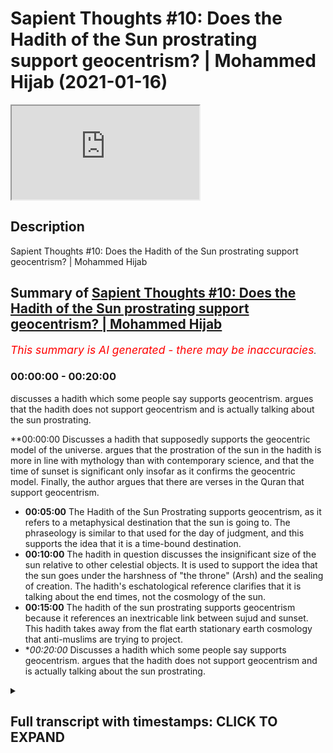 # Sapient Thoughts #10: Does the Hadith of the Sun prostrating support geocentrism? | Mohammed Hijab (2021-01-16)

<iframe loading='lazy' allow='autoplay' src='https://www.youtube.com/embed/IQXXeBnVjdo'></iframe>

## Description

Sapient Thoughts #10: Does the Hadith of the Sun prostrating support geocentrism? | Mohammed Hijab

## Summary of [Sapient Thoughts #10: Does the Hadith of the Sun prostrating support geocentrism? | Mohammed Hijab](https://www.youtube.com/watch?v=IQXXeBnVjdo)


*<span style="color:red; font-size:125%">This summary is AI generated - there may be inaccuracies</span>. [](/)*

### <a onclick="modifyYTiframeseektime('0')">00:00:00</a> - <a onclick="modifyYTiframeseektime('1200')">00:20:00</a>

 discusses a hadith which some people say supports geocentrism. argues that the hadith does not support geocentrism and is actually talking about the sun prostrating.

**<a onclick="modifyYTiframeseektime('0')">00:00:00</a> Discusses a hadith that supposedly supports the geocentric model of the universe. argues that the prostration of the sun in the hadith is more in line with mythology than with contemporary science, and that the time of sunset is significant only insofar as it confirms the geocentric model. Finally, the author argues that there are verses in the Quran that support geocentrism.
* **<a onclick="modifyYTiframeseektime('300')">00:05:00</a>** The Hadith of the Sun Prostrating supports geocentrism, as it refers to a metaphysical destination that the sun is going to. The phraseology is similar to that used for the day of judgment, and this supports the idea that it is a time-bound destination.
* **<a onclick="modifyYTiframeseektime('600')">00:10:00</a>** The hadith in question discusses the insignificant size of the sun relative to other celestial objects. It is used to support the idea that the sun goes under the harshness of "the throne" (Arsh) and the sealing of creation. The hadith's eschatological reference clarifies that it is talking about the end times, not the cosmology of the sun.
* **<a onclick="modifyYTiframeseektime('900')">00:15:00</a>** The hadith of the sun prostrating supports geocentrism because it references an inextricable link between sujud and sunset. This hadith takes away from the flat earth stationary earth cosmology that anti-muslims are trying to project.
* **<a onclick="modifyYTiframeseektime('1200')">00:20:00</a>* Discusses a hadith which some people say supports geocentrism. argues that the hadith does not support geocentrism and is actually talking about the sun prostrating.

<details><summary><h2>Full transcript with timestamps: CLICK TO EXPAND</h2></summary>

<a onclick="modifyYTiframeseektime('2')">0:00:02</a> [Music]  
<a onclick="modifyYTiframeseektime('16')">0:00:16</a> to another episode of sapient  
<a onclick="modifyYTiframeseektime('18')">0:00:18</a> thoughts where we discuss theo  
<a onclick="modifyYTiframeseektime('20')">0:00:20</a> philosophical issues  
<a onclick="modifyYTiframeseektime('21')">0:00:21</a> we tackle some of those arguments of the  
<a onclick="modifyYTiframeseektime('23')">0:00:23</a> detractors of islam  
<a onclick="modifyYTiframeseektime('25')">0:00:25</a> in addition to making positive arguments  
<a onclick="modifyYTiframeseektime('27')">0:00:27</a> for the veracity  
<a onclick="modifyYTiframeseektime('29')">0:00:29</a> of islam today in sha allah what we're  
<a onclick="modifyYTiframeseektime('31')">0:00:31</a> going to be doing is dealing with a very  
<a onclick="modifyYTiframeseektime('33')">0:00:33</a> prominent hadith that you'll find in  
<a onclick="modifyYTiframeseektime('35')">0:00:35</a> many of the  
<a onclick="modifyYTiframeseektime('36')">0:00:36</a> anti-islamic apologetics and  
<a onclick="modifyYTiframeseektime('39')">0:00:39</a> anti-islamic  
<a onclick="modifyYTiframeseektime('40')">0:00:40</a> websites of those individuals who are  
<a onclick="modifyYTiframeseektime('42')">0:00:42</a> trying  
<a onclick="modifyYTiframeseektime('43')">0:00:43</a> to attack the deen the religion of islam  
<a onclick="modifyYTiframeseektime('46')">0:00:46</a> so this is a famous hadith really a  
<a onclick="modifyYTiframeseektime('49')">0:00:49</a> cosmological hadith  
<a onclick="modifyYTiframeseektime('50')">0:00:50</a> which is mentioned by abu dharr  
<a onclick="modifyYTiframeseektime('52')">0:00:52</a> al-khafari and the contention  
<a onclick="modifyYTiframeseektime('53')">0:00:53</a> is that this hadith fully supports  
<a onclick="modifyYTiframeseektime('56')">0:00:56</a> without a shadow  
<a onclick="modifyYTiframeseektime('57')">0:00:57</a> of a doubt a geocentric model  
<a onclick="modifyYTiframeseektime('61')">0:01:01</a> and in fact some add to this and say it  
<a onclick="modifyYTiframeseektime('64')">0:01:04</a> shows that the quranic picture or that  
<a onclick="modifyYTiframeseektime('66')">0:01:06</a> the islamic cosmology  
<a onclick="modifyYTiframeseektime('68')">0:01:08</a> generally is that of not only a flat  
<a onclick="modifyYTiframeseektime('70')">0:01:10</a> earth which they've said and spoken  
<a onclick="modifyYTiframeseektime('72')">0:01:12</a> about and we have a separate video  
<a onclick="modifyYTiframeseektime('74')">0:01:14</a> on but one which is flat and stationary  
<a onclick="modifyYTiframeseektime('77')">0:01:17</a> and where in which the uh the sun is  
<a onclick="modifyYTiframeseektime('80')">0:01:20</a> going around  
<a onclick="modifyYTiframeseektime('81')">0:01:21</a> in a geocentric way and thus it's  
<a onclick="modifyYTiframeseektime('84')">0:01:24</a> confirming  
<a onclick="modifyYTiframeseektime('85')">0:01:25</a> the 7th century you know understanding  
<a onclick="modifyYTiframeseektime('88')">0:01:28</a> of cosmology and this is an evidence  
<a onclick="modifyYTiframeseektime('91')">0:01:31</a> that it's false so as i've mentioned the  
<a onclick="modifyYTiframeseektime('95')">0:01:35</a> discussion of flat earth versus round  
<a onclick="modifyYTiframeseektime('97')">0:01:37</a> earth is in a separate video  
<a onclick="modifyYTiframeseektime('98')">0:01:38</a> which you can find on this series so if  
<a onclick="modifyYTiframeseektime('100')">0:01:40</a> you want to see me talk about that  
<a onclick="modifyYTiframeseektime('103')">0:01:43</a> you can pause the video now watch that  
<a onclick="modifyYTiframeseektime('104')">0:01:44</a> video and come back  
<a onclick="modifyYTiframeseektime('106')">0:01:46</a> now in regards to this particular video  
<a onclick="modifyYTiframeseektime('109')">0:01:49</a> let's read the hadith in question and  
<a onclick="modifyYTiframeseektime('111')">0:01:51</a> move on  
<a onclick="modifyYTiframeseektime('112')">0:01:52</a> to what the specific contentions are so  
<a onclick="modifyYTiframeseektime('115')">0:01:55</a> the hadith  
<a onclick="modifyYTiframeseektime('116')">0:01:56</a> is narrated by abu dhabi may allah be  
<a onclick="modifyYTiframeseektime('119')">0:01:59</a> pleased with him  
<a onclick="modifyYTiframeseektime('120')">0:02:00</a> and he said that the prophet sallallahu  
<a onclick="modifyYTiframeseektime('121')">0:02:01</a> alaihi wasallam said  
<a onclick="modifyYTiframeseektime('124')">0:02:04</a> do you know where the sun set  
<a onclick="modifyYTiframeseektime('127')">0:02:07</a> do you know where it goes i said  
<a onclick="modifyYTiframeseektime('132')">0:02:12</a> allah and his messenger know best he  
<a onclick="modifyYTiframeseektime('134')">0:02:14</a> said it goes and prostrates beneath  
<a onclick="modifyYTiframeseektime('136')">0:02:16</a> the throne then it asks for permission  
<a onclick="modifyYTiframeseektime('139')">0:02:19</a> to rise  
<a onclick="modifyYTiframeseektime('140')">0:02:20</a> and permission is given to it soon it  
<a onclick="modifyYTiframeseektime('143')">0:02:23</a> will prostrate  
<a onclick="modifyYTiframeseektime('144')">0:02:24</a> and it will ask for permission to rise  
<a onclick="modifyYTiframeseektime('147')">0:02:27</a> but permission  
<a onclick="modifyYTiframeseektime('147')">0:02:27</a> will not be given to it it will be said  
<a onclick="modifyYTiframeseektime('151')">0:02:31</a> to it go back to where you came from  
<a onclick="modifyYTiframeseektime('154')">0:02:34</a> so it will arise from its place of  
<a onclick="modifyYTiframeseektime('157')">0:02:37</a> setting  
<a onclick="modifyYTiframeseektime('157')">0:02:37</a> and that is what allah may allah be  
<a onclick="modifyYTiframeseektime('159')">0:02:39</a> glorified may he be glorified  
<a onclick="modifyYTiframeseektime('161')">0:02:41</a> refers to in the verse and the son runs  
<a onclick="modifyYTiframeseektime('164')">0:02:44</a> on its fixed course for a term appointed  
<a onclick="modifyYTiframeseektime('168')">0:02:48</a> and that is a decree of the mighty the  
<a onclick="modifyYTiframeseektime('170')">0:02:50</a> all-knowing he's mentioning  
<a onclick="modifyYTiframeseektime('172')">0:02:52</a> uh the prophet muhammad mentioning an  
<a onclick="modifyYTiframeseektime('173')">0:02:53</a> ayah surah asi in chapter 36 verse  
<a onclick="modifyYTiframeseektime('176')">0:02:56</a> number 38  
<a onclick="modifyYTiframeseektime('179')">0:02:59</a> that the son runs on an or on a fixed  
<a onclick="modifyYTiframeseektime('182')">0:03:02</a> uh term decreed  
<a onclick="modifyYTiframeseektime('186')">0:03:06</a> so let's talk about what the contentions  
<a onclick="modifyYTiframeseektime('188')">0:03:08</a> are the contentions really you could say  
<a onclick="modifyYTiframeseektime('190')">0:03:10</a> are three in number three main  
<a onclick="modifyYTiframeseektime('192')">0:03:12</a> contentions  
<a onclick="modifyYTiframeseektime('193')">0:03:13</a> the first one relates to this  
<a onclick="modifyYTiframeseektime('194')">0:03:14</a> prostration of the sun what do we  
<a onclick="modifyYTiframeseektime('196')">0:03:16</a> understand  
<a onclick="modifyYTiframeseektime('197')">0:03:17</a> from this uh hadith when we talk about  
<a onclick="modifyYTiframeseektime('199')">0:03:19</a> the prostration of the sun  
<a onclick="modifyYTiframeseektime('201')">0:03:21</a> is it to be suggested that this is an  
<a onclick="modifyYTiframeseektime('203')">0:03:23</a> anthropomorphic or a personified picture  
<a onclick="modifyYTiframeseektime('205')">0:03:25</a> of the celestial  
<a onclick="modifyYTiframeseektime('206')">0:03:26</a> sphere that is the sun and isn't this  
<a onclick="modifyYTiframeseektime('209')">0:03:29</a> more in line with mythology  
<a onclick="modifyYTiframeseektime('211')">0:03:31</a> and ancient legend than it is with the  
<a onclick="modifyYTiframeseektime('213')">0:03:33</a> scientific contemporaneous reality that  
<a onclick="modifyYTiframeseektime('215')">0:03:35</a> we know  
<a onclick="modifyYTiframeseektime('216')">0:03:36</a> from examination and from uh  
<a onclick="modifyYTiframeseektime('220')">0:03:40</a> advances in science that's number one  
<a onclick="modifyYTiframeseektime('222')">0:03:42</a> the second thing is about  
<a onclick="modifyYTiframeseektime('223')">0:03:43</a> that the the going how could the sun be  
<a onclick="modifyYTiframeseektime('226')">0:03:46</a> going  
<a onclick="modifyYTiframeseektime('227')">0:03:47</a> uh underneath the throne and this shows  
<a onclick="modifyYTiframeseektime('230')">0:03:50</a> they say  
<a onclick="modifyYTiframeseektime('231')">0:03:51</a> the fact that the sun is going somewhere  
<a onclick="modifyYTiframeseektime('233')">0:03:53</a> in sunset  
<a onclick="modifyYTiframeseektime('234')">0:03:54</a> that it's confirming they say the  
<a onclick="modifyYTiframeseektime('237')">0:03:57</a> geocentric picture  
<a onclick="modifyYTiframeseektime('239')">0:03:59</a> thirdly they say the time of sunset so  
<a onclick="modifyYTiframeseektime('242')">0:04:02</a> why is it that the time of sunset is in  
<a onclick="modifyYTiframeseektime('244')">0:04:04</a> any way significant  
<a onclick="modifyYTiframeseektime('245')">0:04:05</a> knowing that sunset is at different  
<a onclick="modifyYTiframeseektime('247')">0:04:07</a> times at different points of the round  
<a onclick="modifyYTiframeseektime('248')">0:04:08</a> earth  
<a onclick="modifyYTiframeseektime('250')">0:04:10</a> i know there may be some flat earth is  
<a onclick="modifyYTiframeseektime('252')">0:04:12</a> listening to this  
<a onclick="modifyYTiframeseektime('253')">0:04:13</a> and as i've said there's a video for you  
<a onclick="modifyYTiframeseektime('255')">0:04:15</a> guys or for other people  
<a onclick="modifyYTiframeseektime('257')">0:04:17</a> uh about the flowers so that's these are  
<a onclick="modifyYTiframeseektime('259')">0:04:19</a> the three main contentions  
<a onclick="modifyYTiframeseektime('261')">0:04:21</a> so let's deal with them one by one and  
<a onclick="modifyYTiframeseektime('264')">0:04:24</a> in terms of verses of the quran  
<a onclick="modifyYTiframeseektime('266')">0:04:26</a> we'll be discussing those verses  
<a onclick="modifyYTiframeseektime('269')">0:04:29</a> of the quran which people try to use to  
<a onclick="modifyYTiframeseektime('271')">0:04:31</a> refer to geocentrism  
<a onclick="modifyYTiframeseektime('273')">0:04:33</a> in an entirely different video so the  
<a onclick="modifyYTiframeseektime('275')">0:04:35</a> first issue that people have  
<a onclick="modifyYTiframeseektime('276')">0:04:36</a> is in relation to prostration they say  
<a onclick="modifyYTiframeseektime('279')">0:04:39</a> what is this prostration  
<a onclick="modifyYTiframeseektime('289')">0:04:49</a> that everything in the heavens and the  
<a onclick="modifyYTiframeseektime('291')">0:04:51</a> earth  
<a onclick="modifyYTiframeseektime('293')">0:04:53</a> you know glorifies allah and nothing  
<a onclick="modifyYTiframeseektime('297')">0:04:57</a> in the heavens and the earth does  
<a onclick="modifyYTiframeseektime('298')">0:04:58</a> anything but glorify  
<a onclick="modifyYTiframeseektime('300')">0:05:00</a> allah but you do not understand the way  
<a onclick="modifyYTiframeseektime('303')">0:05:03</a> in which  
<a onclick="modifyYTiframeseektime('304')">0:05:04</a> that takes place so this verse shows  
<a onclick="modifyYTiframeseektime('307')">0:05:07</a> that the celestial bodies the inanimate  
<a onclick="modifyYTiframeseektime('310')">0:05:10</a> objects all of those things  
<a onclick="modifyYTiframeseektime('312')">0:05:12</a> in the world whether living or not has a  
<a onclick="modifyYTiframeseektime('315')">0:05:15</a> means  
<a onclick="modifyYTiframeseektime('316')">0:05:16</a> of glorifying allah and this is actually  
<a onclick="modifyYTiframeseektime('319')">0:05:19</a> in the realm  
<a onclick="modifyYTiframeseektime('320')">0:05:20</a> of the metaphysical so science does not  
<a onclick="modifyYTiframeseektime('323')">0:05:23</a> tap  
<a onclick="modifyYTiframeseektime('323')">0:05:23</a> into this and it has nothing to do with  
<a onclick="modifyYTiframeseektime('326')">0:05:26</a> science  
<a onclick="modifyYTiframeseektime('326')">0:05:26</a> in fact the quran explicitly says  
<a onclick="modifyYTiframeseektime('329')">0:05:29</a> let's be hap in other words  
<a onclick="modifyYTiframeseektime('333')">0:05:33</a> the sun and the moon and or the universe  
<a onclick="modifyYTiframeseektime('337')">0:05:37</a> it has a way of glorifying allah  
<a onclick="modifyYTiframeseektime('339')">0:05:39</a> subhanahu wa ta'ala  
<a onclick="modifyYTiframeseektime('341')">0:05:41</a> which is distinctly different distinctly  
<a onclick="modifyYTiframeseektime('344')">0:05:44</a> different from the way in which we do so  
<a onclick="modifyYTiframeseektime('346')">0:05:46</a> so to try and impose an  
<a onclick="modifyYTiframeseektime('348')">0:05:48</a> anthropomorphized or a personified  
<a onclick="modifyYTiframeseektime('350')">0:05:50</a> understanding on the celestial spheres  
<a onclick="modifyYTiframeseektime('353')">0:05:53</a> or the inanimate objects  
<a onclick="modifyYTiframeseektime('355')">0:05:55</a> is nothing but going against the quran  
<a onclick="modifyYTiframeseektime('358')">0:05:58</a> and a misunderstanding of the entirety  
<a onclick="modifyYTiframeseektime('360')">0:06:00</a> of the quran  
<a onclick="modifyYTiframeseektime('360')">0:06:00</a> so the prostration is not a prostration  
<a onclick="modifyYTiframeseektime('363')">0:06:03</a> like  
<a onclick="modifyYTiframeseektime('364')">0:06:04</a> you know where you put your head on the  
<a onclick="modifyYTiframeseektime('365')">0:06:05</a> floor or the fact that prostration  
<a onclick="modifyYTiframeseektime('367')">0:06:07</a> requires  
<a onclick="modifyYTiframeseektime('368')">0:06:08</a> stationary action from the human actor  
<a onclick="modifyYTiframeseektime('371')">0:06:11</a> in fact  
<a onclick="modifyYTiframeseektime('372')">0:06:12</a> with different uh species different  
<a onclick="modifyYTiframeseektime('375')">0:06:15</a> animals different inanimate objects  
<a onclick="modifyYTiframeseektime('377')">0:06:17</a> different spheres  
<a onclick="modifyYTiframeseektime('378')">0:06:18</a> the the prostration does not in any way  
<a onclick="modifyYTiframeseektime('380')">0:06:20</a> need to be correlated  
<a onclick="modifyYTiframeseektime('382')">0:06:22</a> with such human prostration it's not  
<a onclick="modifyYTiframeseektime('384')">0:06:24</a> like the sun is growing  
<a onclick="modifyYTiframeseektime('385')">0:06:25</a> arms and a forehead and is throwing  
<a onclick="modifyYTiframeseektime('387')">0:06:27</a> itself on the floor  
<a onclick="modifyYTiframeseektime('389')">0:06:29</a> this is not the understanding in fact  
<a onclick="modifyYTiframeseektime('390')">0:06:30</a> the quran refutes this understanding  
<a onclick="modifyYTiframeseektime('392')">0:06:32</a> very categorically  
<a onclick="modifyYTiframeseektime('394')">0:06:34</a> so this very literary it's not even  
<a onclick="modifyYTiframeseektime('397')">0:06:37</a> literal it's a literalistic reading  
<a onclick="modifyYTiframeseektime('399')">0:06:39</a> of the quran the hadith is is is the  
<a onclick="modifyYTiframeseektime('402')">0:06:42</a> first point  
<a onclick="modifyYTiframeseektime('403')">0:06:43</a> is the first point of confusion for  
<a onclick="modifyYTiframeseektime('405')">0:06:45</a> those individuals who try and ask about  
<a onclick="modifyYTiframeseektime('407')">0:06:47</a> the prostration  
<a onclick="modifyYTiframeseektime('408')">0:06:48</a> so clearly here the prostration is  
<a onclick="modifyYTiframeseektime('410')">0:06:50</a> referring to something which is  
<a onclick="modifyYTiframeseektime('412')">0:06:52</a> metaphysical and untappable by the  
<a onclick="modifyYTiframeseektime('414')">0:06:54</a> scientific method  
<a onclick="modifyYTiframeseektime('415')">0:06:55</a> and one can say that you know the  
<a onclick="modifyYTiframeseektime('417')">0:06:57</a> prostration not just the prostration  
<a onclick="modifyYTiframeseektime('420')">0:07:00</a> but the submission of the sun  
<a onclick="modifyYTiframeseektime('423')">0:07:03</a> the islam and the sujood of the sun  
<a onclick="modifyYTiframeseektime('426')">0:07:06</a> is expected since allah subhanahu wa  
<a onclick="modifyYTiframeseektime('429')">0:07:09</a> ta'ala  
<a onclick="modifyYTiframeseektime('429')">0:07:09</a> talks about that the heavens and the  
<a onclick="modifyYTiframeseektime('432')">0:07:12</a> earth will obey  
<a onclick="modifyYTiframeseektime('434')">0:07:14</a> allah  
<a onclick="modifyYTiframeseektime('436')">0:07:16</a> willingly or unwillingly in other words  
<a onclick="modifyYTiframeseektime('438')">0:07:18</a> they're obeying the laws of allah  
<a onclick="modifyYTiframeseektime('440')">0:07:20</a> subhanahu wa'ta'ala  
<a onclick="modifyYTiframeseektime('441')">0:07:21</a> now some individuals will say so why  
<a onclick="modifyYTiframeseektime('444')">0:07:24</a> does the hadith say that the prophet  
<a onclick="modifyYTiframeseektime('446')">0:07:26</a> muhammad sallam is saying that the sun  
<a onclick="modifyYTiframeseektime('448')">0:07:28</a> is going somewhere or to an appointed  
<a onclick="modifyYTiframeseektime('452')">0:07:32</a> destination in the first place  
<a onclick="modifyYTiframeseektime('454')">0:07:34</a> now i want you guys to to understand in  
<a onclick="modifyYTiframeseektime('457')">0:07:37</a> the arabic language there's two things  
<a onclick="modifyYTiframeseektime('458')">0:07:38</a> something called  
<a onclick="modifyYTiframeseektime('459')">0:07:39</a> zaman and that basically  
<a onclick="modifyYTiframeseektime('463')">0:07:43</a> when you're referring to destinations  
<a onclick="modifyYTiframeseektime('465')">0:07:45</a> there are two types of destination  
<a onclick="modifyYTiframeseektime('467')">0:07:47</a> time-bound ones and place-bound  
<a onclick="modifyYTiframeseektime('470')">0:07:50</a> ones as we'll come to know with this  
<a onclick="modifyYTiframeseektime('473')">0:07:53</a> particular hadith and the area in which  
<a onclick="modifyYTiframeseektime('476')">0:07:56</a> links with this particular which the  
<a onclick="modifyYTiframeseektime('478')">0:07:58</a> prophet sallah mentioned itself  
<a onclick="modifyYTiframeseektime('481')">0:08:01</a> the son we know from tafsir  
<a onclick="modifyYTiframeseektime('484')">0:08:04</a> is going towards the day of judgment  
<a onclick="modifyYTiframeseektime('488')">0:08:08</a> and this is the tafseer of chapter 36  
<a onclick="modifyYTiframeseektime('490')">0:08:10</a> number 38 where it says  
<a onclick="modifyYTiframeseektime('494')">0:08:14</a> that the sun is running to a destination  
<a onclick="modifyYTiframeseektime('498')">0:08:18</a> what destination is it is a time-bound  
<a onclick="modifyYTiframeseektime('500')">0:08:20</a> destination or is it a place-bound  
<a onclick="modifyYTiframeseektime('501')">0:08:21</a> destination  
<a onclick="modifyYTiframeseektime('502')">0:08:22</a> so the exegetes of islam the medieval  
<a onclick="modifyYTiframeseektime('504')">0:08:24</a> exegetes are talking about the end of  
<a onclick="modifyYTiframeseektime('507')">0:08:27</a> day so this is  
<a onclick="modifyYTiframeseektime('508')">0:08:28</a> eschatological in nature it's not  
<a onclick="modifyYTiframeseektime('510')">0:08:30</a> talking about a particular place where  
<a onclick="modifyYTiframeseektime('512')">0:08:32</a> in which this is going  
<a onclick="modifyYTiframeseektime('514')">0:08:34</a> uh whether this those who espouse the  
<a onclick="modifyYTiframeseektime('516')">0:08:36</a> scientific miracles narrative says the  
<a onclick="modifyYTiframeseektime('518')">0:08:38</a> solar apex  
<a onclick="modifyYTiframeseektime('519')">0:08:39</a> and those who want to talk about the uh  
<a onclick="modifyYTiframeseektime('522')">0:08:42</a> you know the  
<a onclick="modifyYTiframeseektime('523')">0:08:43</a> the scientific errors narrative are  
<a onclick="modifyYTiframeseektime('524')">0:08:44</a> going to say is beneath the earth  
<a onclick="modifyYTiframeseektime('526')">0:08:46</a> both of which are not indicated by the  
<a onclick="modifyYTiframeseektime('528')">0:08:48</a> primary text and what's the evidence of  
<a onclick="modifyYTiframeseektime('530')">0:08:50</a> this  
<a onclick="modifyYTiframeseektime('531')">0:08:51</a> the evidence of this is the exact  
<a onclick="modifyYTiframeseektime('532')">0:08:52</a> phraseology the exact terminology  
<a onclick="modifyYTiframeseektime('535')">0:08:55</a> of the of the hab of going is mentioned  
<a onclick="modifyYTiframeseektime('538')">0:08:58</a> in the quran where is it mentioned is  
<a onclick="modifyYTiframeseektime('540')">0:09:00</a> mentioned in chapter 37  
<a onclick="modifyYTiframeseektime('542')">0:09:02</a> and verse number 99 well well where the  
<a onclick="modifyYTiframeseektime('544')">0:09:04</a> allah  
<a onclick="modifyYTiframeseektime('545')">0:09:05</a> narrates that ibrahim is saying  
<a onclick="modifyYTiframeseektime('551')">0:09:11</a> i am going to allah and he will guide me  
<a onclick="modifyYTiframeseektime('555')">0:09:15</a> the same  
<a onclick="modifyYTiframeseektime('556')">0:09:16</a> exact phraseology  
<a onclick="modifyYTiframeseektime('560')">0:09:20</a> i am going now what does this mean does  
<a onclick="modifyYTiframeseektime('563')">0:09:23</a> that mean that  
<a onclick="modifyYTiframeseektime('564')">0:09:24</a> somehow abraham is doing an israel  
<a onclick="modifyYTiframeseektime('567')">0:09:27</a> maharaja you know of his own no it  
<a onclick="modifyYTiframeseektime('569')">0:09:29</a> doesn't mean that it means  
<a onclick="modifyYTiframeseektime('571')">0:09:31</a> as qatar says that this is in many ways  
<a onclick="modifyYTiframeseektime('573')">0:09:33</a> a figurative  
<a onclick="modifyYTiframeseektime('575')">0:09:35</a> kind of going or if you don't want to  
<a onclick="modifyYTiframeseektime('577')">0:09:37</a> say it's a figurative kind of going  
<a onclick="modifyYTiframeseektime('579')">0:09:39</a> uh or something which is metaphoric then  
<a onclick="modifyYTiframeseektime('581')">0:09:41</a> you could say he is going with his  
<a onclick="modifyYTiframeseektime('583')">0:09:43</a> as pattada says who's part of the self  
<a onclick="modifyYTiframeseektime('585')">0:09:45</a> of the predecessors  
<a onclick="modifyYTiframeseektime('587')">0:09:47</a> he says this means that ibrahim is going  
<a onclick="modifyYTiframeseektime('590')">0:09:50</a> with his hammel  
<a onclick="modifyYTiframeseektime('591')">0:09:51</a> with his knee with his kalb with his  
<a onclick="modifyYTiframeseektime('593')">0:09:53</a> knee meaning with his intentions with  
<a onclick="modifyYTiframeseektime('594')">0:09:54</a> his khal meaning with his heart meaning  
<a onclick="modifyYTiframeseektime('596')">0:09:56</a> this the hab or this going it's not  
<a onclick="modifyYTiframeseektime('599')">0:09:59</a> talking about  
<a onclick="modifyYTiframeseektime('600')">0:10:00</a> a place bound going now bear that in  
<a onclick="modifyYTiframeseektime('603')">0:10:03</a> mind  
<a onclick="modifyYTiframeseektime('604')">0:10:04</a> because there's another hadith which is  
<a onclick="modifyYTiframeseektime('605')">0:10:05</a> extremely important  
<a onclick="modifyYTiframeseektime('607')">0:10:07</a> maybe ironically but definitely  
<a onclick="modifyYTiframeseektime('608')">0:10:08</a> interestingly narrated also by abu dhabi  
<a onclick="modifyYTiframeseektime('612')">0:10:12</a> i'll tell you why this is important he  
<a onclick="modifyYTiframeseektime('614')">0:10:14</a> says that the prophet muhammad said  
<a onclick="modifyYTiframeseektime('616')">0:10:16</a> the seven heavens and the seventh earth  
<a onclick="modifyYTiframeseektime('618')">0:10:18</a> in comparison to the corsi is nothing  
<a onclick="modifyYTiframeseektime('620')">0:10:20</a> but  
<a onclick="modifyYTiframeseektime('621')">0:10:21</a> a ring thrown in the desert and  
<a onclick="modifyYTiframeseektime('624')">0:10:24</a> certainly the hugeness of the hajj over  
<a onclick="modifyYTiframeseektime('625')">0:10:25</a> the course is like the desert over that  
<a onclick="modifyYTiframeseektime('627')">0:10:27</a> ring allahu akbar  
<a onclick="modifyYTiframeseektime('629')">0:10:29</a> allah the magnitude  
<a onclick="modifyYTiframeseektime('633')">0:10:33</a> of the hulk of the creation of allah  
<a onclick="modifyYTiframeseektime('635')">0:10:35</a> subhanahu wa ta'ala  
<a onclick="modifyYTiframeseektime('636')">0:10:36</a> look at that that the entire seven  
<a onclick="modifyYTiframeseektime('639')">0:10:39</a> heavens  
<a onclick="modifyYTiframeseektime('640')">0:10:40</a> is like a ring thrown in the desert  
<a onclick="modifyYTiframeseektime('642')">0:10:42</a> compared to the kursi now the corsi is  
<a onclick="modifyYTiframeseektime('644')">0:10:44</a> roughly translated as the footstool of  
<a onclick="modifyYTiframeseektime('646')">0:10:46</a> allah subhanahu wa ta'ala but it's  
<a onclick="modifyYTiframeseektime('647')">0:10:47</a> something which is not  
<a onclick="modifyYTiframeseektime('649')">0:10:49</a> okay they cannot be imagined and then  
<a onclick="modifyYTiframeseektime('651')">0:10:51</a> that compared to the arsh which is the  
<a onclick="modifyYTiframeseektime('652')">0:10:52</a> throne  
<a onclick="modifyYTiframeseektime('653')">0:10:53</a> and also the sealing of creation is is  
<a onclick="modifyYTiframeseektime('656')">0:10:56</a> insignificant as well  
<a onclick="modifyYTiframeseektime('658')">0:10:58</a> now why am i mentioning this because the  
<a onclick="modifyYTiframeseektime('661')">0:11:01</a> question is  
<a onclick="modifyYTiframeseektime('662')">0:11:02</a> is there something that the sun does or  
<a onclick="modifyYTiframeseektime('665')">0:11:05</a> could there be on the  
<a onclick="modifyYTiframeseektime('666')">0:11:06</a> islamic cosmology something that the sun  
<a onclick="modifyYTiframeseektime('670')">0:11:10</a> does or somewhere  
<a onclick="modifyYTiframeseektime('671')">0:11:11</a> where the insignificant sun which is  
<a onclick="modifyYTiframeseektime('674')">0:11:14</a> placed  
<a onclick="modifyYTiframeseektime('675')">0:11:15</a> in the dunya in the worldly heaven how  
<a onclick="modifyYTiframeseektime('678')">0:11:18</a> do we know it's in the worldly heaven  
<a onclick="modifyYTiframeseektime('679')">0:11:19</a> because allah says  
<a onclick="modifyYTiframeseektime('684')">0:11:24</a> anywhere with the celestial objects in  
<a onclick="modifyYTiframeseektime('686')">0:11:26</a> chapter 67 verse number four  
<a onclick="modifyYTiframeseektime('688')">0:11:28</a> that is dunya so one of the seven  
<a onclick="modifyYTiframeseektime('691')">0:11:31</a> heavens  
<a onclick="modifyYTiframeseektime('692')">0:11:32</a> and then you have the kursi which is  
<a onclick="modifyYTiframeseektime('694')">0:11:34</a> like a ring compared to that  
<a onclick="modifyYTiframeseektime('696')">0:11:36</a> the movement of the sun in in this  
<a onclick="modifyYTiframeseektime('698')">0:11:38</a> context of the grand  
<a onclick="modifyYTiframeseektime('700')">0:11:40</a> scheme the cosmological grand scheme of  
<a onclick="modifyYTiframeseektime('703')">0:11:43</a> things  
<a onclick="modifyYTiframeseektime('704')">0:11:44</a> is completely insignificant  
<a onclick="modifyYTiframeseektime('707')">0:11:47</a> does it mean to say that and this is  
<a onclick="modifyYTiframeseektime('709')">0:11:49</a> another question does it mean to say  
<a onclick="modifyYTiframeseektime('711')">0:11:51</a> that if it's going under the harsh  
<a onclick="modifyYTiframeseektime('713')">0:11:53</a> is the assumption the false assumption  
<a onclick="modifyYTiframeseektime('716')">0:11:56</a> that  
<a onclick="modifyYTiframeseektime('717')">0:11:57</a> it wasn't underdarsh in the first place  
<a onclick="modifyYTiframeseektime('719')">0:11:59</a> or the throne  
<a onclick="modifyYTiframeseektime('720')">0:12:00</a> it must have been underdarsh because  
<a onclick="modifyYTiframeseektime('722')">0:12:02</a> according to this hadith i've just  
<a onclick="modifyYTiframeseektime('723')">0:12:03</a> mentioned  
<a onclick="modifyYTiframeseektime('724')">0:12:04</a> and other things in the quran as well  
<a onclick="modifyYTiframeseektime('728')">0:12:08</a> other that  
<a onclick="modifyYTiframeseektime('732')">0:12:12</a> the throne is the ceiling of creation so  
<a onclick="modifyYTiframeseektime('735')">0:12:15</a> there's nothing that can be  
<a onclick="modifyYTiframeseektime('737')">0:12:17</a> contained within the creation that would  
<a onclick="modifyYTiframeseektime('739')">0:12:19</a> not be in any way under the arch in the  
<a onclick="modifyYTiframeseektime('741')">0:12:21</a> first place  
<a onclick="modifyYTiframeseektime('742')">0:12:22</a> from the quranic cosmological  
<a onclick="modifyYTiframeseektime('744')">0:12:24</a> perspective thus  
<a onclick="modifyYTiframeseektime('746')">0:12:26</a> the sun was always underneath dash  
<a onclick="modifyYTiframeseektime('750')">0:12:30</a> in as much the same way as ibrahim was  
<a onclick="modifyYTiframeseektime('752')">0:12:32</a> always on the earth  
<a onclick="modifyYTiframeseektime('754')">0:12:34</a> when he said innit  
<a onclick="modifyYTiframeseektime('758')">0:12:38</a> and so it's not insignificant to say  
<a onclick="modifyYTiframeseektime('760')">0:12:40</a> that i'm going somewhere or that someone  
<a onclick="modifyYTiframeseektime('762')">0:12:42</a> is going somewhere  
<a onclick="modifyYTiframeseektime('763')">0:12:43</a> or to some time when in fact they are  
<a onclick="modifyYTiframeseektime('767')">0:12:47</a> staying  
<a onclick="modifyYTiframeseektime('767')">0:12:47</a> in the same course that they are on a  
<a onclick="modifyYTiframeseektime('770')">0:12:50</a> physical  
<a onclick="modifyYTiframeseektime('771')">0:12:51</a> trajectory level so this question of  
<a onclick="modifyYTiframeseektime('775')">0:12:55</a> going somewhere that the hab the going  
<a onclick="modifyYTiframeseektime('779')">0:12:59</a> of the sun is one that has been confused  
<a onclick="modifyYTiframeseektime('782')">0:13:02</a> by the compounded ignorance of those who  
<a onclick="modifyYTiframeseektime('785')">0:13:05</a> fail to look  
<a onclick="modifyYTiframeseektime('786')">0:13:06</a> at the entire corpus of the quran and  
<a onclick="modifyYTiframeseektime('788')">0:13:08</a> sunnah  
<a onclick="modifyYTiframeseektime('789')">0:13:09</a> especially in the phraseological usage  
<a onclick="modifyYTiframeseektime('792')">0:13:12</a> of the key terms  
<a onclick="modifyYTiframeseektime('793')">0:13:13</a> that we have just mentioned also to add  
<a onclick="modifyYTiframeseektime('796')">0:13:16</a> it's very important we said we started  
<a onclick="modifyYTiframeseektime('797')">0:13:17</a> this segment off by talking about that  
<a onclick="modifyYTiframeseektime('800')">0:13:20</a> there are two kinds of  
<a onclick="modifyYTiframeseektime('801')">0:13:21</a> zeman and mccann or place and time okay  
<a onclick="modifyYTiframeseektime('804')">0:13:24</a> in the arabic language and both of them  
<a onclick="modifyYTiframeseektime('805')">0:13:25</a> have  
<a onclick="modifyYTiframeseektime('806')">0:13:26</a> for all intents and purposes exactly the  
<a onclick="modifyYTiframeseektime('808')">0:13:28</a> same grammatical  
<a onclick="modifyYTiframeseektime('809')">0:13:29</a> and usually the same phraseological and  
<a onclick="modifyYTiframeseektime('812')">0:13:32</a> semantical  
<a onclick="modifyYTiframeseektime('812')">0:13:32</a> structures now here we said  
<a onclick="modifyYTiframeseektime('816')">0:13:36</a> that the the hab of the sun or the going  
<a onclick="modifyYTiframeseektime('820')">0:13:40</a> of the sun  
<a onclick="modifyYTiframeseektime('821')">0:13:41</a> is not in reference to the  
<a onclick="modifyYTiframeseektime('824')">0:13:44</a> actual going the physical going but in  
<a onclick="modifyYTiframeseektime('827')">0:13:47</a> fact it's about it's a time  
<a onclick="modifyYTiframeseektime('828')">0:13:48</a> bound  
<a onclick="modifyYTiframeseektime('832')">0:13:52</a> not mccann restriction and what is the  
<a onclick="modifyYTiframeseektime('834')">0:13:54</a> evidence of this from the sunnah  
<a onclick="modifyYTiframeseektime('836')">0:13:56</a> the evidence of this from the sunnah is  
<a onclick="modifyYTiframeseektime('838')">0:13:58</a> that the prophet muhammad  
<a onclick="modifyYTiframeseektime('842')">0:14:02</a> he ended the hadith with the vikra or  
<a onclick="modifyYTiframeseektime('846')">0:14:06</a> the  
<a onclick="modifyYTiframeseektime('846')">0:14:06</a> mentioning of washington  
<a onclick="modifyYTiframeseektime('850')">0:14:10</a> and the son runs to an er a determined  
<a onclick="modifyYTiframeseektime('855')">0:14:15</a> uh  
<a onclick="modifyYTiframeseektime('856')">0:14:16</a> a determined to a a a place slash time  
<a onclick="modifyYTiframeseektime('860')">0:14:20</a> determined it can be either  
<a onclick="modifyYTiframeseektime('861')">0:14:21</a> and we said here that almost all the  
<a onclick="modifyYTiframeseektime('864')">0:14:24</a> exegetes  
<a onclick="modifyYTiframeseektime('866')">0:14:26</a> agree that it's an eschatological  
<a onclick="modifyYTiframeseektime('868')">0:14:28</a> referencing meaning  
<a onclick="modifyYTiframeseektime('869')">0:14:29</a> it's talking about the end times and the  
<a onclick="modifyYTiframeseektime('871')">0:14:31</a> day  
<a onclick="modifyYTiframeseektime('872')">0:14:32</a> of judgment so this shows that when he  
<a onclick="modifyYTiframeseektime('875')">0:14:35</a> was referring to abu dhabi about  
<a onclick="modifyYTiframeseektime('877')">0:14:37</a> the hell of the sun it was for  
<a onclick="modifyYTiframeseektime('880')">0:14:40</a> eschatological reasons  
<a onclick="modifyYTiframeseektime('881')">0:14:41</a> rather than cosmological reasons  
<a onclick="modifyYTiframeseektime('885')">0:14:45</a> and now this is where probably the  
<a onclick="modifyYTiframeseektime('888')">0:14:48</a> biggest  
<a onclick="modifyYTiframeseektime('889')">0:14:49</a> issue that people have with this hadith  
<a onclick="modifyYTiframeseektime('891')">0:14:51</a> lies which is  
<a onclick="modifyYTiframeseektime('893')">0:14:53</a> in the understanding that is it  
<a onclick="modifyYTiframeseektime('896')">0:14:56</a> why did the prophet muhammad mention  
<a onclick="modifyYTiframeseektime('898')">0:14:58</a> this at sunset time  
<a onclick="modifyYTiframeseektime('899')">0:14:59</a> and they say this is probably the  
<a onclick="modifyYTiframeseektime('901')">0:15:01</a> biggest indication of geocentricity  
<a onclick="modifyYTiframeseektime('903')">0:15:03</a> or geocentrism and the answer to this is  
<a onclick="modifyYTiframeseektime('906')">0:15:06</a> actually ironically  
<a onclick="modifyYTiframeseektime('907')">0:15:07</a> that this is probably if you want to use  
<a onclick="modifyYTiframeseektime('910')">0:15:10</a> anything if you want to mention  
<a onclick="modifyYTiframeseektime('912')">0:15:12</a> cosmology in this uh this this sense  
<a onclick="modifyYTiframeseektime('915')">0:15:15</a> would would uh validate the heliocentric  
<a onclick="modifyYTiframeseektime('918')">0:15:18</a> model how is that possible  
<a onclick="modifyYTiframeseektime('920')">0:15:20</a> it could validate the heliocentric what  
<a onclick="modifyYTiframeseektime('921')">0:15:21</a> i was saying this is hadith is  
<a onclick="modifyYTiframeseektime('923')">0:15:23</a> heliocentric but that's not my claim  
<a onclick="modifyYTiframeseektime('925')">0:15:25</a> just to be clear  
<a onclick="modifyYTiframeseektime('926')">0:15:26</a> just as i would say it's not right to  
<a onclick="modifyYTiframeseektime('928')">0:15:28</a> say it's talking about geocentrism  
<a onclick="modifyYTiframeseektime('930')">0:15:30</a> but why is that you see the prophet  
<a onclick="modifyYTiframeseektime('933')">0:15:33</a> salallahu  
<a onclick="modifyYTiframeseektime('934')">0:15:34</a> he mentioned this hadith at the time of  
<a onclick="modifyYTiframeseektime('936')">0:15:36</a> sunset  
<a onclick="modifyYTiframeseektime('937')">0:15:37</a> now if the assumption is since he  
<a onclick="modifyYTiframeseektime('940')">0:15:40</a> mentioned it in the time of sunset  
<a onclick="modifyYTiframeseektime('942')">0:15:42</a> that has to do with the movement of the  
<a onclick="modifyYTiframeseektime('943')">0:15:43</a> sun because  
<a onclick="modifyYTiframeseektime('945')">0:15:45</a> the sujud he says that the sun set  
<a onclick="modifyYTiframeseektime('948')">0:15:48</a> and then it asked for permission to rise  
<a onclick="modifyYTiframeseektime('951')">0:15:51</a> again from allah to the throne and ask  
<a onclick="modifyYTiframeseektime('953')">0:15:53</a> permission to rise  
<a onclick="modifyYTiframeseektime('954')">0:15:54</a> again now if you think about it there is  
<a onclick="modifyYTiframeseektime('956')">0:15:56</a> a verse in the quran  
<a onclick="modifyYTiframeseektime('958')">0:15:58</a> which is very powerful and telling it is  
<a onclick="modifyYTiframeseektime('961')">0:16:01</a> in chapter 22 verse number 18. what  
<a onclick="modifyYTiframeseektime('963')">0:16:03</a> allah says  
<a onclick="modifyYTiframeseektime('972')">0:16:12</a> and then the verse continues do you not  
<a onclick="modifyYTiframeseektime('974')">0:16:14</a> see  
<a onclick="modifyYTiframeseektime('975')">0:16:15</a> that to allah prostrate all things  
<a onclick="modifyYTiframeseektime('979')">0:16:19</a> in the heavens and in on the earth  
<a onclick="modifyYTiframeseektime('983')">0:16:23</a> and the shams the sun and the moon  
<a onclick="modifyYTiframeseektime('986')">0:16:26</a> wait a minute wait a minute why is this  
<a onclick="modifyYTiframeseektime('988')">0:16:28</a> significant  
<a onclick="modifyYTiframeseektime('989')">0:16:29</a> because if there is an inextricable link  
<a onclick="modifyYTiframeseektime('992')">0:16:32</a> that is to be made between the sujud  
<a onclick="modifyYTiframeseektime('996')">0:16:36</a> the prostrate the prostrating to  
<a onclick="modifyYTiframeseektime('999')">0:16:39</a> under the sun sorry the prostrating of  
<a onclick="modifyYTiframeseektime('1002')">0:16:42</a> the sun  
<a onclick="modifyYTiframeseektime('1004')">0:16:44</a> and the sunset  
<a onclick="modifyYTiframeseektime('1008')">0:16:48</a> if there's an inextricable link the  
<a onclick="modifyYTiframeseektime('1010')">0:16:50</a> quran says  
<a onclick="modifyYTiframeseektime('1012')">0:16:52</a> yes and it's mentioned in  
<a onclick="modifyYTiframeseektime('1015')">0:16:55</a> which means it's a continuous present  
<a onclick="modifyYTiframeseektime('1017')">0:16:57</a> tense wait a minute  
<a onclick="modifyYTiframeseektime('1019')">0:16:59</a> what does this mean it means to say that  
<a onclick="modifyYTiframeseektime('1020')">0:17:00</a> the sun  
<a onclick="modifyYTiframeseektime('1022')">0:17:02</a> is always prostrating to allah it's not  
<a onclick="modifyYTiframeseektime('1026')">0:17:06</a> doing it  
<a onclick="modifyYTiframeseektime('1027')">0:17:07</a> in the past it's not sajid allah and  
<a onclick="modifyYTiframeseektime('1029')">0:17:09</a> it's not doing it in the future or it's  
<a onclick="modifyYTiframeseektime('1031')">0:17:11</a> going to do it in the future say yes  
<a onclick="modifyYTiframeseektime('1034')">0:17:14</a> yes because these would be the things  
<a onclick="modifyYTiframeseektime('1036')">0:17:16</a> you'd have to put proof  
<a onclick="modifyYTiframeseektime('1038')">0:17:18</a> in the prefix of the word is saying yes  
<a onclick="modifyYTiframeseektime('1041')">0:17:21</a> which means it's happening continuously  
<a onclick="modifyYTiframeseektime('1044')">0:17:24</a> in the present  
<a onclick="modifyYTiframeseektime('1047')">0:17:27</a> wait a minute if this means what it says  
<a onclick="modifyYTiframeseektime('1051')">0:17:31</a> that it would say it would suggest  
<a onclick="modifyYTiframeseektime('1054')">0:17:34</a> that so long as the sun is prostrating  
<a onclick="modifyYTiframeseektime('1058')">0:17:38</a> it's also setting and obviously  
<a onclick="modifyYTiframeseektime('1061')">0:17:41</a> if we now want to introduce the flat  
<a onclick="modifyYTiframeseektime('1064')">0:17:44</a> earth  
<a onclick="modifyYTiframeseektime('1064')">0:17:44</a> stationary earth cosmology which those  
<a onclick="modifyYTiframeseektime('1068')">0:17:48</a> detractors of islam are insisting  
<a onclick="modifyYTiframeseektime('1071')">0:17:51</a> on their websites and on their  
<a onclick="modifyYTiframeseektime('1074')">0:17:54</a> anti-islamic apologetics  
<a onclick="modifyYTiframeseektime('1076')">0:17:56</a> that the quran depicts  
<a onclick="modifyYTiframeseektime('1080')">0:18:00</a> a flat earth stationary earth cosmology  
<a onclick="modifyYTiframeseektime('1082')">0:18:02</a> with the  
<a onclick="modifyYTiframeseektime('1083')">0:18:03</a> sun going around it wait a minute but on  
<a onclick="modifyYTiframeseektime('1086')">0:18:06</a> such cosmology  
<a onclick="modifyYTiframeseektime('1088')">0:18:08</a> the sun would not be setting at all  
<a onclick="modifyYTiframeseektime('1091')">0:18:11</a> times  
<a onclick="modifyYTiframeseektime('1092')">0:18:12</a> wait a minute wait a minute yes because  
<a onclick="modifyYTiframeseektime('1095')">0:18:15</a> if it was a flat earth stationary earth  
<a onclick="modifyYTiframeseektime('1097')">0:18:17</a> cosmology  
<a onclick="modifyYTiframeseektime('1098')">0:18:18</a> the sun would go underneath the earth  
<a onclick="modifyYTiframeseektime('1101')">0:18:21</a> and there would be  
<a onclick="modifyYTiframeseektime('1102')">0:18:22</a> time periods where in which it's not  
<a onclick="modifyYTiframeseektime('1104')">0:18:24</a> setting on  
<a onclick="modifyYTiframeseektime('1105')">0:18:25</a> anybody at all there would be no such  
<a onclick="modifyYTiframeseektime('1108')">0:18:28</a> thing  
<a onclick="modifyYTiframeseektime('1109')">0:18:29</a> as a constant or  
<a onclick="modifyYTiframeseektime('1112')">0:18:32</a> a constant sunset so this in fact  
<a onclick="modifyYTiframeseektime('1116')">0:18:36</a> ironically  
<a onclick="modifyYTiframeseektime('1118')">0:18:38</a> it actually takes away from the  
<a onclick="modifyYTiframeseektime('1119')">0:18:39</a> cosmology that they are trying to build  
<a onclick="modifyYTiframeseektime('1122')">0:18:42</a> in their scientific era narrative and in  
<a onclick="modifyYTiframeseektime('1125')">0:18:45</a> fact  
<a onclick="modifyYTiframeseektime('1126')">0:18:46</a> on the heliocentric model this is  
<a onclick="modifyYTiframeseektime('1128')">0:18:48</a> definitely the case  
<a onclick="modifyYTiframeseektime('1130')">0:18:50</a> where in which the earth rotates around  
<a onclick="modifyYTiframeseektime('1133')">0:18:53</a> its own axis  
<a onclick="modifyYTiframeseektime('1135')">0:18:55</a> it's always setting it's always setting  
<a onclick="modifyYTiframeseektime('1138')">0:18:58</a> on someone  
<a onclick="modifyYTiframeseektime('1139')">0:18:59</a> the sun is always setting on someone why  
<a onclick="modifyYTiframeseektime('1142')">0:19:02</a> because the earth is continually  
<a onclick="modifyYTiframeseektime('1144')">0:19:04</a> spinning around its own axis  
<a onclick="modifyYTiframeseektime('1146')">0:19:06</a> thus if sujood or prostration  
<a onclick="modifyYTiframeseektime('1149')">0:19:09</a> is connected with rob or  
<a onclick="modifyYTiframeseektime('1153')">0:19:13</a> setting of the sun then it must always  
<a onclick="modifyYTiframeseektime('1156')">0:19:16</a> have  
<a onclick="modifyYTiframeseektime('1156')">0:19:16</a> resetting it must always be setting and  
<a onclick="modifyYTiframeseektime('1159')">0:19:19</a> this would in fact  
<a onclick="modifyYTiframeseektime('1161')">0:19:21</a> negate the flat earth stationary flat  
<a onclick="modifyYTiframeseektime('1164')">0:19:24</a> stationary earth  
<a onclick="modifyYTiframeseektime('1165')">0:19:25</a> geocentric cosmology which these  
<a onclick="modifyYTiframeseektime('1167')">0:19:27</a> anti-muslims are trying  
<a onclick="modifyYTiframeseektime('1169')">0:19:29</a> to project now they could say well this  
<a onclick="modifyYTiframeseektime('1171')">0:19:31</a> is a contradiction between the hadith  
<a onclick="modifyYTiframeseektime('1173')">0:19:33</a> and the quran  
<a onclick="modifyYTiframeseektime('1174')">0:19:34</a> and if this was the case the muhaddithin  
<a onclick="modifyYTiframeseektime('1176')">0:19:36</a> would have rejected it and it would be  
<a onclick="modifyYTiframeseektime('1177')">0:19:37</a> seen as i loved the hadith  
<a onclick="modifyYTiframeseektime('1178')">0:19:38</a> the hidden defect of the hadith just  
<a onclick="modifyYTiframeseektime('1180')">0:19:40</a> like hadith  
<a onclick="modifyYTiframeseektime('1181')">0:19:41</a> for example was rejected on similar  
<a onclick="modifyYTiframeseektime('1183')">0:19:43</a> grounds as muslim  
<a onclick="modifyYTiframeseektime('1184')">0:19:44</a> so if it was a contradiction it would  
<a onclick="modifyYTiframeseektime('1186')">0:19:46</a> have been rejected because of meta  
<a onclick="modifyYTiframeseektime('1188')">0:19:48</a> criticism  
<a onclick="modifyYTiframeseektime('1189')">0:19:49</a> or the criticism of the content of the  
<a onclick="modifyYTiframeseektime('1191')">0:19:51</a> hadith but the  
<a onclick="modifyYTiframeseektime('1192')">0:19:52</a> aramaic did not see it as that so it's  
<a onclick="modifyYTiframeseektime('1196')">0:19:56</a> not something it's  
<a onclick="modifyYTiframeseektime('1197')">0:19:57</a> as we have just done now uh we have  
<a onclick="modifyYTiframeseektime('1199')">0:19:59</a> reconciled it with the  
<a onclick="modifyYTiframeseektime('1200')">0:20:00</a> quran we have reconciled it with a  
<a onclick="modifyYTiframeseektime('1202')">0:20:02</a> heliocentric model  
<a onclick="modifyYTiframeseektime('1203')">0:20:03</a> i don't think there's an issue here and  
<a onclick="modifyYTiframeseektime('1206')">0:20:06</a> so with all of this having said  
<a onclick="modifyYTiframeseektime('1208')">0:20:08</a> being said we can conclude quite safely  
<a onclick="modifyYTiframeseektime('1212')">0:20:12</a> that this hadith is not talking about  
<a onclick="modifyYTiframeseektime('1216')">0:20:16</a> the sun  
<a onclick="modifyYTiframeseektime('1217')">0:20:17</a> going under the throne and it wasn't  
<a onclick="modifyYTiframeseektime('1220')">0:20:20</a> under the throne before that  
<a onclick="modifyYTiframeseektime('1222')">0:20:22</a> or it's not talking about the sun going  
<a onclick="modifyYTiframeseektime('1223')">0:20:23</a> under the earth because if it was if  
<a onclick="modifyYTiframeseektime('1226')">0:20:26</a> it's a flat stationary earth it would  
<a onclick="modifyYTiframeseektime('1227')">0:20:27</a> not be setting and we know from the  
<a onclick="modifyYTiframeseektime('1229')">0:20:29</a> quran it is  
<a onclick="modifyYTiframeseektime('1230')">0:20:30</a> the sun is constantly prostrating and if  
<a onclick="modifyYTiframeseektime('1232')">0:20:32</a> it's constantly prostrating it must  
<a onclick="modifyYTiframeseektime('1234')">0:20:34</a> mean it's constantly setting and  
<a onclick="modifyYTiframeseektime('1235')">0:20:35</a> therefore  
<a onclick="modifyYTiframeseektime('1237')">0:20:37</a> the boomerang the intellectual boomerang  
<a onclick="modifyYTiframeseektime('1240')">0:20:40</a> has hit them once again  
<a onclick="modifyYTiframeseektime('1242')">0:20:42</a> it's always ironic that when those  
<a onclick="modifyYTiframeseektime('1244')">0:20:44</a> individuals they try and attack islam  
<a onclick="modifyYTiframeseektime('1247')">0:20:47</a> the very evidences they use are usually  
<a onclick="modifyYTiframeseektime('1249')">0:20:49</a> used against them  
<a onclick="modifyYTiframeseektime('1255')">0:20:55</a> [Music]  
<a onclick="modifyYTiframeseektime('1258')">0:20:58</a> a  
</details>